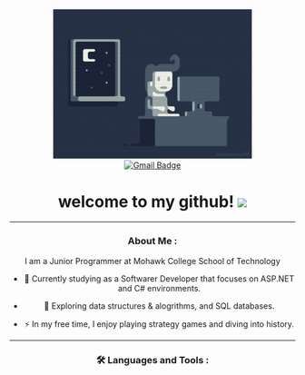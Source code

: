 
<div id="header" align="center">
  <img src="imgs/night-type.gif" width="350"/>

  <div id="badges">
    <a href="mailto:1995.j.hwang@gmail.com">
      <img src="https://img.shields.io/badge/Gmail-D14836?style=for-the-badge&logo=gmail&logoColor=white" alt="Gmail Badge"/>
    </a>
</div>  

<h1 align="center">
  welcome to my github!
  <img src="https://media.giphy.com/media/hvRJCLFzcasrR4ia7z/giphy.gif" width="30px"/>
</h1>

---

### About Me :

I am a Junior Programmer at Mohawk College School of Technology

- :telescope: Currently studying as a Softwarer Developer that focuses on ASP.NET and C# environments.

- :seedling: Exploring data structures & alogrithms, and SQL databases. 

- :zap: In my free time, I enjoy playing strategy games and diving into history.

---

### :hammer_and_wrench: Languages and Tools :